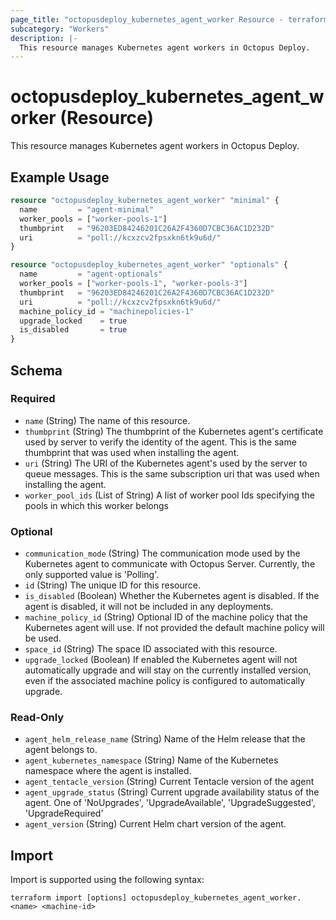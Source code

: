 ```yaml
---
page_title: "octopusdeploy_kubernetes_agent_worker Resource - terraform-provider-octopusdeploy"
subcategory: "Workers"
description: |-
  This resource manages Kubernetes agent workers in Octopus Deploy.
---
```


# octopusdeploy_kubernetes_agent_worker (Resource)

This resource manages Kubernetes agent workers in Octopus Deploy.

## Example Usage

```terraform
resource "octopusdeploy_kubernetes_agent_worker" "minimal" {
  name         = "agent-minimal"
  worker_pools = ["worker-pools-1"]
  thumbprint   = "96203ED84246201C26A2F4360D7CBC36AC1D232D"
  uri          = "poll://kcxzcv2fpsxkn6tk9u6d/"
}

resource "octopusdeploy_kubernetes_agent_worker" "optionals" {
  name         = "agent-optionals"
  worker_pools = ["worker-pools-1", "worker-pools-3"]
  thumbprint   = "96203ED84246201C26A2F4360D7CBC36AC1D232D"
  uri          = "poll://kcxzcv2fpsxkn6tk9u6d/"
  machine_policy_id = "machinepolicies-1"
  upgrade_locked    = true
  is_disabled       = true
}
```

<!-- schema generated by tfplugindocs -->
## Schema

### Required

- `name` (String) The name of this resource.
- `thumbprint` (String) The thumbprint of the Kubernetes agent's certificate used by server to verify the identity of the agent. This is the same thumbprint that was used when installing the agent.
- `uri` (String) The URI of the Kubernetes agent's used by the server to queue messages. This is the same subscription uri that was used when installing the agent.
- `worker_pool_ids` (List of String) A list of worker pool Ids specifying the pools in which this worker belongs

### Optional

- `communication_mode` (String) The communication mode used by the Kubernetes agent to communicate with Octopus Server. Currently, the only supported value is 'Polling'.
- `id` (String) The unique ID for this resource.
- `is_disabled` (Boolean) Whether the Kubernetes agent is disabled. If the agent is disabled, it will not be included in any deployments.
- `machine_policy_id` (String) Optional ID of the machine policy that the Kubernetes agent will use. If not provided the default machine policy will be used.
- `space_id` (String) The space ID associated with this resource.
- `upgrade_locked` (Boolean) If enabled the Kubernetes agent will not automatically upgrade and will stay on the currently installed version, even if the associated machine policy is configured to automatically upgrade.

### Read-Only

- `agent_helm_release_name` (String) Name of the Helm release that the agent belongs to.
- `agent_kubernetes_namespace` (String) Name of the Kubernetes namespace where the agent is installed.
- `agent_tentacle_version` (String) Current Tentacle version of the agent
- `agent_upgrade_status` (String) Current upgrade availability status of the agent. One of 'NoUpgrades', 'UpgradeAvailable', 'UpgradeSuggested', 'UpgradeRequired'
- `agent_version` (String) Current Helm chart version of the agent.

## Import

Import is supported using the following syntax:

```shell
terraform import [options] octopusdeploy_kubernetes_agent_worker.<name> <machine-id>
```
